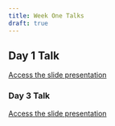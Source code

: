 ```yaml
---
title: Week One Talks
draft: true
---
```


## Day 1 Talk

[Access the slide presentation](./assets/day-1-talk.pdf)

### Day 3 Talk

[Access the slide presentation](./assets/day-3-talk.pdf)
